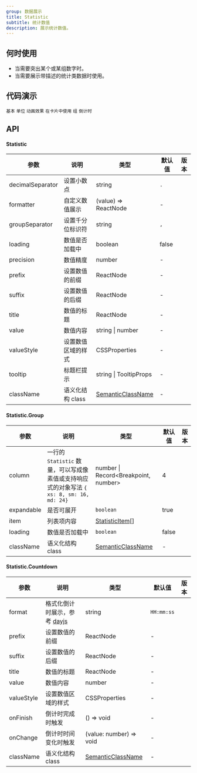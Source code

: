 ```yaml
---
group: 数据展示
title: Statistic
subtitle: 统计数值
description: 展示统计数值。
---
```


## 何时使用

- 当需要突出某个或某组数字时。
- 当需要展示带描述的统计类数据时使用。

## 代码演示

<!-- prettier-ignore -->
<code src="./demo/basic.tsx">基本</code>
<code src="./demo/unit.tsx">单位</code>
<code src="./demo/animated.tsx">动画效果</code>
<code src="./demo/card.tsx" background="grey">在卡片中使用</code>
<code src="./demo/group.tsx">组</code>
<code src="./demo/countdown.tsx">倒计时</code>

## API

#### Statistic

| 参数 | 说明 | 类型 | 默认值 | 版本 |
| --- | --- | --- | --- | --- |
| decimalSeparator | 设置小数点 | string | `.` |  |
| formatter | 自定义数值展示 | (value) => ReactNode | - |  |
| groupSeparator | 设置千分位标识符 | string | `,` |  |
| loading | 数值是否加载中 | boolean | false |  |
| precision | 数值精度 | number | - |  |
| prefix | 设置数值的前缀 | ReactNode | - |  |
| suffix | 设置数值的后缀 | ReactNode | - |  |
| title | 数值的标题 | ReactNode | - |  |
| value | 数值内容 | string \| number | - |  |
| valueStyle | 设置数值区域的样式 | CSSProperties | - |  |
| tooltip | 标题栏提示 | string \| TooltipProps | - |  |
| className | 语义化结构 class | [SemanticClassName](/docs/semantic-classname-cn) | - |  |

#### Statistic.Group

| 参数 | 说明 | 类型 | 默认值 | 版本 |
| --- | --- | --- | --- | --- |
| column | 一行的 `Statistic` 数量，可以写成像素值或支持响应式的对象写法 `{ xs: 8, sm: 16, md: 24}` | number \| Record<Breakpoint, number> | 4 |  |
| expandable | 是否可展开 | `boolean` | true |  |
| item | 列表项内容 | [StatisticItem](#statistic)[] |  |  |
| loading | 数值是否加载中 | `boolean` | false |  |
| className | 语义化结构 class | [SemanticClassName](/docs/semantic-classname-cn) | - |  |

#### Statistic.Countdown

| 参数 | 说明 | 类型 | 默认值 | 版本 |
| --- | --- | --- | --- | --- |
| format | 格式化倒计时展示，参考 [dayjs](https://day.js.org/) | string | `HH:mm:ss` |  |
| prefix | 设置数值的前缀 | ReactNode | - |  |
| suffix | 设置数值的后缀 | ReactNode | - |  |
| title | 数值的标题 | ReactNode | - |  |
| value | 数值内容 | number | - |  |
| valueStyle | 设置数值区域的样式 | CSSProperties | - |  |
| onFinish | 倒计时完成时触发 | () => void | - |  |
| onChange | 倒计时时间变化时触发 | (value: number) => void | - |  |
| className | 语义化结构 class | [SemanticClassName](/docs/semantic-classname-cn) | - |  |
